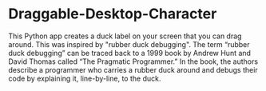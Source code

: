 # Draggable-Desktop-Character
This Python app creates a duck label on your screen that you can drag around. This was inspired by "rubber duck debugging". The term “rubber duck debugging” can be traced back to a 1999 book by Andrew Hunt and David Thomas called “The Pragmatic Programmer.” In the book, the authors describe a programmer who carries a rubber duck around and debugs their code by explaining it, line-by-line, to the duck.
